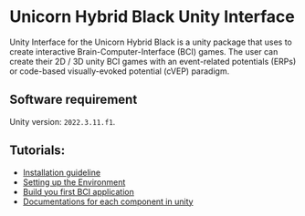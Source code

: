 # Unicorn Hybrid Black Unity Interface
 Unity Interface for the Unicorn Hybrid Black is a unity package that uses to create interactive Brain-Computer-Interface (BCI) games. The user can create their 2D / 3D unity BCI games with an event-related potentials (ERPs) or code-based visually-evoked potential (cVEP) paradigm.

## Software requirement
Unity version: ```2022.3.11.f1```.

## Tutorials:
- [Installation guideline](/tutorial/installation-guideline.md)
- [Setting up the Environment](/tutorial/setting-up-the-environment.md)
- [Build you first BCI application](/tutorial/build-your-first-bci-application.md)
- [Documentations for each component in unity](/tutorial/documentationComponent.md)

